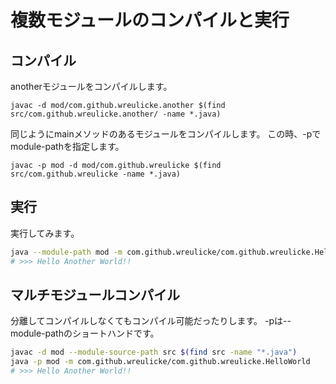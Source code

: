 # 複数モジュールのコンパイルと実行

## コンパイル

anotherモジュールをコンパイルします。

```
javac -d mod/com.github.wreulicke.another $(find src/com.github.wreulicke.another/ -name *.java)
```

同じようにmainメソッドのあるモジュールをコンパイルします。
この時、-pでmodule-pathを指定します。

```
javac -p mod -d mod/com.github.wreulicke $(find src/com.github.wreulicke -name *.java)
```

## 実行

実行してみます。

```bash
java --module-path mod -m com.github.wreulicke/com.github.wreulicke.HelloWorld
# >>> Hello Another World!!
```

## マルチモジュールコンパイル

分離してコンパイルしなくてもコンパイル可能だったりします。
-pは--module-pathのショートハンドです。

```bash 
javac -d mod --module-source-path src $(find src -name "*.java")
java -p mod -m com.github.wreulicke/com.github.wreulicke.HelloWorld
# >>> Hello Another World!!
```